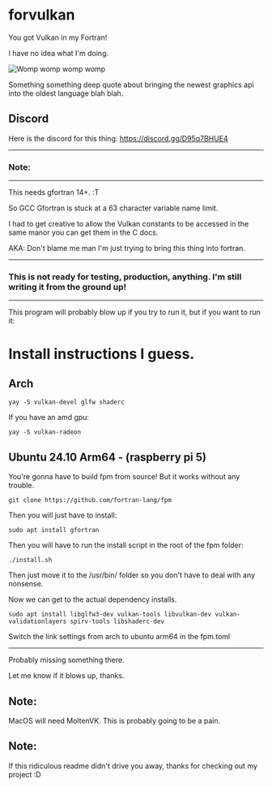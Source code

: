 # forvulkan
 You got Vulkan in my Fortran!

I have no idea what I'm doing.

![Womp womp womp womp](https://media.tenor.com/A_5FXBGEjkYAAAAM/yes.gif)

Something something deep quote about bringing the newest graphics api into the oldest language blah blah.

## Discord

Here is the discord for this thing: https://discord.gg/D95q7BHUE4

-----

### Note:

-----

This needs gfortran 14+. :T

So GCC Gfortran is stuck at a 63 character variable name limit.

I had to get creative to allow the Vulkan constants to be accessed in the same manor you can get them in the C docs.

AKA: Don't blame me man I'm just trying to bring this thing into fortran.

-----

### This is not ready for testing, production, anything. I'm still writing it from the ground up!

-----


This program will probably blow up if you try to run it, but if you want to run it:

# Install instructions I guess.

## Arch

```
yay -S vulkan-devel glfw shaderc
```

If you have an amd gpu:

```
yay -S vulkan-radeon
```

## Ubuntu 24.10 Arm64 - (raspberry pi 5)

You're gonna have to build fpm from source! But it works without any trouble.

```
git clone https://github.com/fortran-lang/fpm
```

Then you will just have to install:

```
sudo apt install gfortran
```

Then you will have to run the install script in the root of the fpm folder:

```
./install.sh
```

Then just move it to the /usr/bin/ folder so you don't have to deal with any nonsense.

Now we can get to the actual dependency installs.

```
sudo apt install libglfw3-dev vulkan-tools libvulkan-dev vulkan-validationlayers spirv-tools libshaderc-dev
```

Switch the link settings from arch to ubuntu arm64 in the fpm.toml

-----

Probably missing something there.

Let me know if it blows up, thanks.

## Note:
MacOS will need MoltenVK. This is probably going to be a pain.

## Note:
If this ridiculous readme didn't drive you away, thanks for checking out my project :D

